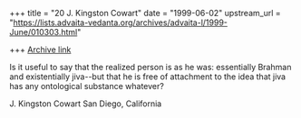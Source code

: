 +++
title = "20 J. Kingston Cowart"
date = "1999-06-02"
upstream_url = "https://lists.advaita-vedanta.org/archives/advaita-l/1999-June/010303.html"

+++
[Archive link](https://lists.advaita-vedanta.org/archives/advaita-l/1999-June/010303.html)

Is it useful to say that the realized person is as he was: essentially
Brahman and existentially jiva--but that he is free of attachment
to the idea that jiva has any ontological substance whatever?


J. Kingston Cowart
San Diego, California
<jkcowart at cari.net>

